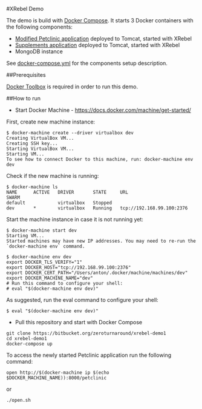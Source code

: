 #XRebel Demo

The demo is build with [Docker Compose](https://docs.docker.com/compose/). It starts 3 Docker containers with the following components:

- [Modified Petclinic application](https://github.com/antonarhipov/spring-petclinic) deployed to Tomcat, started with XRebel
- [Supplements application](https://github.com/zeroturnaround/xrebel-demo-supplements) deployed to Tomcat, started with XRebel
- MongoDB instance

See [docker-compose.yml](docker-compose.yml) for the components setup description. 

##Prerequisites

[Docker Toolbox](https://docs.docker.com/mac/step_one/) is required in order to run this demo.

##How to run

- Start Docker Machine - https://docs.docker.com/machine/get-started/

First, create new machine instance:
```
$ docker-machine create --driver virtualbox dev
Creating VirtualBox VM...
Creating SSH key...
Starting VirtualBox VM...
Starting VM...
To see how to connect Docker to this machine, run: docker-machine env dev
```
Check if the new machine is running:

```
$ docker-machine ls
NAME      ACTIVE   DRIVER       STATE     URL                         SWARM
default            virtualbox   Stopped
dev       *        virtualbox   Running   tcp://192.168.99.100:2376
```
Start the machine instance in case it is not running yet:

```
$ docker-machine start dev
Starting VM...
Started machines may have new IP addresses. You may need to re-run the `docker-machine env` command.

$ docker-machine env dev
export DOCKER_TLS_VERIFY="1"
export DOCKER_HOST="tcp://192.168.99.100:2376"
export DOCKER_CERT_PATH="/Users/anton/.docker/machine/machines/dev"
export DOCKER_MACHINE_NAME="dev"
# Run this command to configure your shell:
# eval "$(docker-machine env dev)"
```
As suggested, run the eval command to configure your shell:

```
$ eval "$(docker-machine env dev)"
```

- Pull this repository and start with Docker Compose
```
git clone https://bitbucket.org/zeroturnaround/xrebel-demo1
cd xrebel-demo1
docker-compose up
```

To access the newly started Petclinic application run the following command:

```
open http://$(docker-machine ip $(echo $DOCKER_MACHINE_NAME)):8000/petclinic
```
or

```
./open.sh
```


